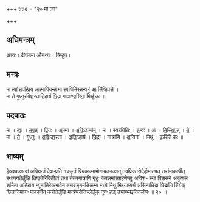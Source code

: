 +++
title = "२० मा त्वा"

+++
## अधिमन्त्रम्
अश्वः। दीर्घतमा औचथ्यः। त्रिष्टुप्।

## मन्त्रः
मा त्वा॑ तपत्प्रि॒य आ॒त्मापि॒यन्तं॒ मा स्वधि॑तिस्त॒न्व१॒॑ आ ति॑ष्ठिपत्ते ।  
मा ते॑ गृ॒ध्नुर॑विश॒स्ताति॒हाय॑ छि॒द्रा गात्रा॑ण्य॒सिना॒ मिथू॑ कः ॥

## पदपाठः
मा । त्वा॒ । त॒प॒त् । प्रि॒यः । आ॒त्मा । अ॒पि॒ऽयन्त॑म् । मा । स्वऽधि॑तिः । त॒न्वः॑ । आ । ति॒स्थि॒प॒त् । ते॒ ।  
मा । ते॒ । गृ॒ध्नुः । अ॒वि॒ऽश॒स्ता । अ॒ति॒ऽहाय॑ । छि॒द्रा । गात्रा॑णि । अ॒सिना॑ । मिथु॑ । क॒रिति॑ कः ॥

## भाष्यम्
हेअश्वत्वात्वां अपियन्तं देवान्प्रति गच्छ्न्तं प्रियआत्माभोगायतनत्वात् तवप्रियतरोदेहोमातपत् तप्तंमाकार्षीत् स्थापयतेर्लुङि तिष्ठतेरिदितीत्वं तथा तेतवगात्राणि गृध्रुः केवलमांसग्रहणेप्सुः अविश- स्ता विशसने अकुशलः शमिता अतिहाय न्यूनातिरेकभावेन तत्तदङ्गमतिक्रम्य मध्ये मिथु मिथ्याव्यर्थं असिनाछिद्रा छिद्राणि तिर्यक् छिन्नानिमाकः माकार्षीत् करोतेर्लुङि मन्त्रेघसेतिच्लेर्लुक् गुणः हल् ङ्याब्भ्यइतितलोपः ॥ २० ॥